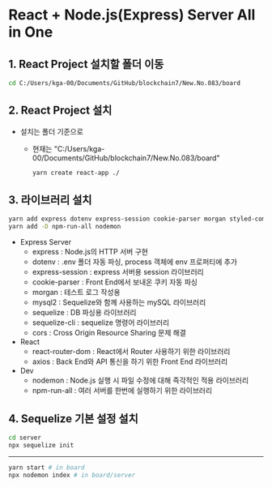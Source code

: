 # React + Node.js(Express) Server All in One

## 1. React Project 설치할 폴더 이동

```sh
cd C:/Users/kga-00/Documents/GitHub/blockchain7/New.No.083/board
```

## 2. React Project 설치

- 설치는 폴더 기준으로

  - 현재는 "C:/Users/kga-00/Documents/GitHub/blockchain7/New.No.083/board"

    ```sh
    yarn create react-app ./
    ```

## 3. 라이브러리 설치

```sh
yarn add express dotenv express-session cookie-parser morgan styled-components react-router-dom mysql2 sequelize sequelize-cli axios cors
yarn add -D npm-run-all nodemon
```

- Express Server
  - express : Node.js의 HTTP 서버 구현
  - dotenv : .env 폴더 자동 파싱, process 객체에 env 프로퍼티에 추가
  - express-session : express 서버용 session 라이브러리
  - cookie-parser : Front End에서 보내온 쿠키 자동 파싱
  - morgan : 테스트 로그 작성용
  - mysql2 : Sequelize와 함께 사용하는 mySQL 라이브러리
  - sequelize : DB 파싱용 라이브러리
  - sequelize-cli : sequelize 명령어 라이브러리
  - cors : Cross Origin Resource Sharing 문제 해결
- React
  - react-router-dom : React에서 Router 사용하기 위한 라이브러리
  - axios : Back End와 API 통신을 하기 위한 Front End 라이브러리
- Dev
  - nodemon : Node.js 실행 시 파일 수정에 대해 즉각적인 적용 라이브러리
  - npm-run-all : 여러 서버를 한번에 실행하기 위한 라이브러리

## 4. Sequelize 기본 설정 설치

```sh
cd server
npx sequelize init
```

---

```sh
yarn start # in board
npx nodemon index # in board/server
```
